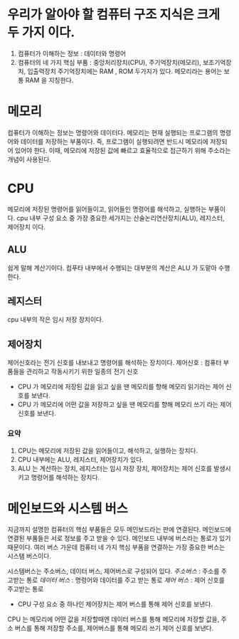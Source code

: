 # 우리가 알아야 할 컴퓨터 구조 지식은 크게 두 가지 이다.

1. 컴퓨터가 이해하는 정보 : 데이터와 명령어
2. 컴퓨터의 네 가지 핵심 부품 : 중앙처리장치(CPU), 주기억장치(메모리), 보조기억장치, 입출력장치
   주기억장치에는 RAM , ROM 두가지가 있다. 메모리라는 용어는 보통 RAM 을 지칭한다.

# 메모리

컴퓨터가 이해하는 정보는 명령어와 데이터다. 메모리는 현재 실행되는 프로그램의 명령어와 데이터를 저장하는 부품이다.
즉, 프로그램이 실행되려면 반드시 메모리에 저장되어 있어야 한다.
이때, 메모리에 저장된 값에 빠르고 효율적으로 접근하기 위해 주소라는 개념이 사용된다.

# CPU

메모리에 저장된 명령어를 읽어들이고, 읽어들인 명령어를 해석하고, 실행하는 부품이다.
cpu 내부 구성 요소 중 가장 중요한 세가지는 산술논리연산장치(ALU), 레지스터, 제어장치 이다.

## ALU

쉽게 말해 계산기이다. 컴푸타 내부에서 수행되는 대부분의 계산은 ALU 가 도맡아 수행한다.

## 레지스터

cpu 내부의 작은 임시 저장 장치이다.

## 제어장치

제어신호라는 전기 신호를 내보내고 명령어를 해석하는 장치이다.
제어신호 : 컴퓨터 부품들을 관리하고 작동시키기 위한 일종의 전기 신호

- CPU 가 메모리에 저장된 값을 읽고 싶을 땐 메모리를 향해 메모리 읽기라는 제어 신호를 보낸다.
- CPU 가 메모리에 어떤 값을 저장하고 싶을 땐 메모리를 향해 메모리 쓰기 라는 제어 신호를 보낸다.

### 요약

1. CPU는 메모리에 저장된 값을 읽어들이고, 해석하고, 실행하는 장치다.
2. CPU 내부에는 ALU, 레지스터, 제어장치가 있다.
3. ALU 는 계산하는 장치, 레지스터는 임시 저장 장치, 제어장치는 제어 신호를 발생시키고 명령어를 해석하는 장치다.

# 메인보드와 시스템 버스

지금까지 설명한 컴퓨터의 핵심 부품들은 모두 메인보드라는 판에 연결된다.
메인보드에 연결된 부품들은 서로 정보를 주고 받을 수 있다.
메인보드 내부에 버스라는 통로가 있기 때문이다. 여러 버스 가운데 컴퓨터 네 가지 핵심 부품을 연결하는 가장 중요한 버스는 시스템 버스이다.

시스템버스는 주소버스, 데이터 버스, 제어버스로 구성되어 있다.
_주소버스_ : 주소를 주고받는 통로
_데이터 버스_ : 명령어와 데이터를 주고 받는 통로
_제어 버스_ : 제어 신호를 주고받는 통로

- CPU 구성 요소 중 하나인 제어장치는 제어 버스를 통해 제어 신호를 보낸다.

CPU 는 메모리에 어떤 값을 저장할때엔 데이터 버스를 통해 메모리에 저장할 값을,
주소 버스를 통해 저장할 주소를, 제어버스를 통해 메모리 쓰기 제어 신호를 보낸다.
